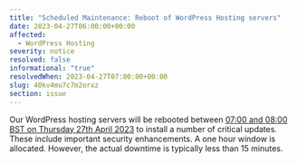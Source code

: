 ```yaml
---
title: "Scheduled Maintenance: Reboot of WordPress Hosting servers"
date: 2023-04-27T06:00:00+00:00
affected:
  - WordPress Hosting
severity: notice
resolved: false
informational: "true"
resolvedWhen: 2023-04-27T07:00:00+00:00
slug: 40kv4mu7c7m2orxz
section: issue
---
```

Our WordPress hosting servers will be rebooted between [07:00 and 08:00 BST on Thursday 27th April 2023](https://www.timeanddate.com/worldclock/fixedtime.html?msg=Reboot+of+WordPress+Hosting+servers+-+Scheduled+Maintenance&iso=20230427T07&p1=5823&ah=1) to install a number of critical updates. These include important security enhancements. A one hour window is allocated. However, the actual downtime is typically less than 15 minutes.

